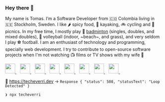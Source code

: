 ### Hey there 👋

My name is Tomas. I’m a Software Developer from 🇨🇴 Colombia living in 🇸🇪
Stockholm, Sweden. I like 🌶 spicy food, 🛶 kayaking, 🚲 cycling and 🧺 picnics. In my free
time, I mostly play 🏸 [badminton](https://badmintonsweden.tournamentsoftware.com/player-profile/c51332aa-ffdc-47aa-9d28-281ed4108d03) (singles, doubles, and mixed doubles), 🏐 volleyball (indoor,
~beach~, and grass), and very seldom I play ⚽️ football. I am an enthusiast of
technology and programming, specially web development. I try to contribute to
open-source software projects when I'm not watching 📺 films or TV shows with my
wife 👰

<a title="Twitter" href="https://twitter.com/TomasEcheverri">
  <img height="32" src="https://unpkg.com/super-tiny-icons@latest/images/svg/twitter.svg" />
</a>
&nbsp;&nbsp;
<a rel="me" title="Mastodon" href="https://mastodon.social/web/@techeverri">
  <img height="32" src="https://unpkg.com/super-tiny-icons@latest/images/svg/mastodon.svg" />
</a>
&nbsp;&nbsp;
<a title="LinkedIn" href="https://www.linkedin.com/in/tomechval/">
  <img height="32" src="https://unpkg.com/super-tiny-icons@latest/images/svg/linkedin.svg" />
</a>
&nbsp;&nbsp;
<a title="GitHub" href="https://github.com/techeverri">
  <img height="32" src="https://unpkg.com/super-tiny-icons@latest/images/svg/github.svg" />
</a>
&nbsp;&nbsp;
<a title="CodePen" href="https://codepen.io/techeverri">
  <img height="32" src="https://unpkg.com/super-tiny-icons@latest/images/svg/codepen.svg" />
</a>
&nbsp;&nbsp;
<a title="AngelList" href="https://angel.co/techeverri">
  <img height="32" src="https://unpkg.com/super-tiny-icons@latest/images/svg/angellist.svg" />
</a>
&nbsp;&nbsp;
<a title="npm" href="https://www.npmjs.com/~techeverri">
  <img height="32" src="https://unpkg.com/super-tiny-icons@latest/images/svg/npm.svg" />
</a>
&nbsp;&nbsp;
<a title="Stack Overflow" href="https://stackoverflow.com/users/story/1416747">
  <img height="32" src="https://unpkg.com/super-tiny-icons@latest/images/svg/stackoverflow.svg" />
</a>
&nbsp;&nbsp;

🔗 <https://techeverri.dev> → `Response { "status": 508, "statusText": "Loop Detected" }`

```sh
❯ npx techeverri
```
